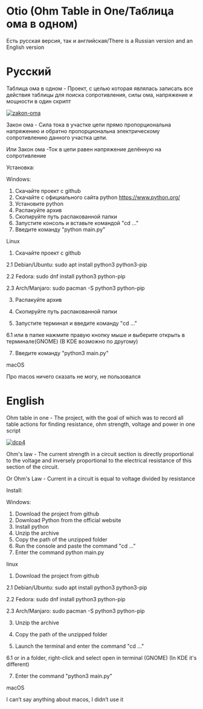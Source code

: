 # Otio (Ohm Table in One/Таблица ома в одном)
Есть русская версия, так и английская/There is a Russian version and an English version

# Русский
Таблица ома в одном - Проект, с целью которая являлась записать все действия таблицы для поиска сопротивления, силы ома, напряжение и мощности в один скрипт

<a href="https://ibb.co/FDccmkh"><img src="https://i.ibb.co/tJnnQwH/zakon-oma.jpg" alt="zakon-oma" border="0"></a>

Закон ома - Сила тока в участке цепи прямо пропорциональна напряжению и обратно пропорциональна электрическому сопротивлению данного участка цепи.

Или 
Закон ома -Ток в цепи равен напряжение делённую на сопротивление

Установка:

Windows:
1. Скачайте проект с github
2. Скачайте с официального сайта python https://www.python.org/
3. Установите python
4. Распакуйте архив
5. Скопируйте путь распакованной папки
6. Запустите консоль и вставьте командой "cd ..."
7. Введите команду "python main.py"

Linux
1. Скачайте проект с github

2.1 Debian/Ubuntu: sudo apt install python3 python3-pip

2.2 Fedora: sudo dnf install python3 python-pip

2.3 Arch/Manjaro: sudo pacman -S python3 python-pip

3. Распакуйте архив

4. Скопируйте путь распакованной папки

5. Запустите терминал и введите команду "cd ..."

6.1 или в папке нажмите правую кнопку мыше и выберите открыть в терминале(GNOME) (В KDE возможно по другому)

7. Введите команду "python3 main.py"

macOS

Про macos ничего сказать не могу, не пользовался

# English
Ohm table in one - The project, with the goal of which was to record all table actions for finding resistance, ohm strength, voltage and power in one script


<a href="https://imgbb.com/"><img src="https://i.ibb.co/mtwDf9t/dcp4.gif" alt="dcp4" border="0"></a>

Ohm's law - The current strength in a circuit section is directly proportional to the voltage and inversely proportional to the electrical resistance of this section of the circuit.

Or
Ohm's Law - Current in a circuit is equal to voltage divided by resistance

Install:

Windows:
1. Download the project from github
2. Download Python from the official website
3. Install python
4. Unzip the archive
5. Copy the path of the unzipped folder
6. Run the console and paste the command "cd ..."
7. Enter the command python main.py

linux
1. Download the project from github

2.1 Debian/Ubuntu: sudo apt install python3 python3-pip

2.2 Fedora: sudo dnf install python3 python-pip

2.3 Arch/Manjaro: sudo pacman -S python3 python-pip

3. Unzip the archive

4. Copy the path of the unzipped folder

5. Launch the terminal and enter the command "cd ..."

6.1 or in a folder, right-click and select open in terminal (GNOME) (In KDE it's different)

7. Enter the command "python3 main.py"

macOS

I can’t say anything about macos, I didn’t use it
